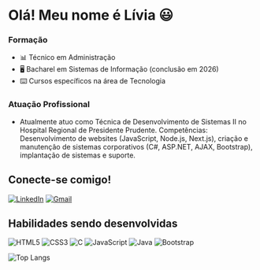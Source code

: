 # Olá! Meu nome é Lívia 😃

### Formação

- 📊 Técnico em Administração
- 🖥️ Bacharel em Sistemas de Informação (conclusão em 2026)
- ⌨️ Cursos específicos na área de Tecnologia

### Atuação Profissional

- Atualmente atuo como Técnica de Desenvolvimento de Sistemas II no Hospital Regional de Presidente Prudente. Competências: Desenvolvimento de websites (JavaScript, Node.js, Next.js), criação e manutenção de sistemas corporativos (C#, ASP.NET, AJAX, Bootstrap), implantação de sistemas e suporte.

## Conecte-se comigo!

[![LinkedIn](https://img.shields.io/badge/LinkedIn-0077B5?style=for-the-badge&logo=linkedin&logoColor=white)](https://www.linkedin.com/in/liviagomesdesouza/) [![Gmail](https://img.shields.io/badge/Gmail-333333?style=for-the-badge&logo=gmail&logoColor=red)](mailto:liviagomes30@gmail.com)

## Habilidades sendo desenvolvidas

![HTML5](https://img.shields.io/badge/HTML5-E34F26?style=for-the-badge&logo=html5&logoColor=white) ![CSS3](https://img.shields.io/badge/CSS3-1572B6?style=for-the-badge&logo=css3&logoColor=white) ![C](https://img.shields.io/badge/C-00599C?style=for-the-badge&logo=c&logoColor=white) ![JavaScript](https://img.shields.io/badge/JavaScript-F7DF1E?style=for-the-badge&logo=javascript&logoColor=black) ![Java](https://img.shields.io/badge/java-%23ED8B00.svg?style=for-the-badge&logo=openjdk&logoColor=white) ![Bootstrap](https://img.shields.io/badge/-boostrap-0D1117?style=for-the-badge&logo=bootstrap&labelColor=0D1117)

![Top Langs](https://github-readme-stats-git-masterrstaa-rickstaa.vercel.app/api/top-langs/?username=liviagomes30&bg_color=000&border_color=30A3DC&title_color=E94D5F&text_color=FFF)
